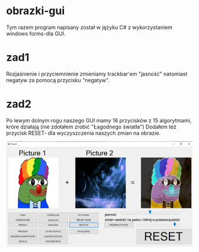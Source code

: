 # obrazki-gui
Tym razem program napisany został w języku C# z wykorzystaniem windows forms-dla GUI.



# zad1
Rozjaśnienie i przyciemnienie zmieniamy trackbar'em "jasność" natomiast negatyw za pomocą przycisku "negatyw".
# zad2
Po lewym dolnym rogu naszego GUI mamy 16 przycisków z 15 algorytmami, króre działają (nie zdołałem zrobić "Łagodnego światła")
Dodałem też przycisk RESET- dla wyczyszczenia naszych zmian na obrazie.

![Alt text](screen.PNG)
